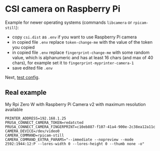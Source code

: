 # CSI camera on Raspberry Pi

Example for newer operating systems (commands `libcamera` or `rpicam-still`):

- copy `csi.dist` as `.env` if you want to use Raspberry Pi camera
- in copied file `.env` replace `token-change-me` with the value of the token
  you copied
- in copied file `.env` replace `fingerprint-change-me` with some random value,
  which is alphanumeric and has at least 16 chars (and max of 40 chars),
  for example set it to `fingerprint-myprinter-camera-1`
- save edited file `.env`

Next, [test config](./test.config.md).

## Real example

My Rpi Zero W with Raspberry Pi Camera v2 with maximum resolution available

<!-- markdownlint-disable line_length -->
```shell
PRINTER_ADDRESS=192.168.1.25
PRUSA_CONNECT_CAMERA_TOKEN=redatcted
PRUSA_CONNECT_CAMERA_FINGERPRINT=c10eb887-f107-41a4-900e-2c38ea12a11c
CAMERA_DEVICE=/dev/video0
CAMERA_COMMAND=rpicam-still
CAMERA_COMMAND_EXTRA_PARAMS="--immediate --nopreview --mode 2592:1944:12:P --lores-width 0 --lores-height 0 --thumb none -o"
```
<!-- markdownlint-enable line_length -->
